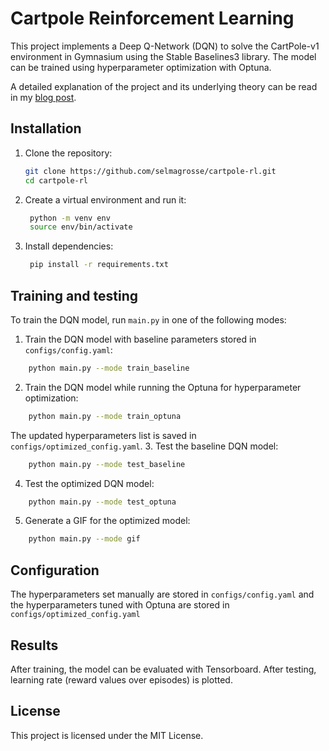 # Cartpole Reinforcement Learning

This project implements a Deep Q-Network (DQN) to solve the CartPole-v1 environment in Gymnasium using the Stable Baselines3 library. The model can be trained using hyperparameter optimization with Optuna. 

A detailed explanation of the project and its underlying theory can be read in my [blog post](https://selmagrosse.com/cart-pole-balancing-using-reinforcement-learning/).

## Installation

1. Clone the repository:
   ```bash
   git clone https://github.com/selmagrosse/cartpole-rl.git
   cd cartpole-rl
2. Create a virtual environment and run it:
   ```bash
    python -m venv env
    source env/bin/activate
3. Install dependencies:
   ```bash
    pip install -r requirements.txt

## Training and testing
To train the DQN model, run `main.py` in one of the following modes:
1. Train the DQN model with baseline parameters stored in ```configs/config.yaml```:
```bash
    python main.py --mode train_baseline
```
2. Train the DQN model while running the Optuna for hyperparameter optimization:
```bash
    python main.py --mode train_optuna
```
The updated hyperparameters list is saved in ```configs/optimized_config.yaml```.
3. Test the baseline DQN model:
```bash
    python main.py --mode test_baseline
```
4. Test the optimized DQN model:
```bash
    python main.py --mode test_optuna
```
5. Generate a GIF for the optimized model:
```bash
    python main.py --mode gif
```

## Configuration

The hyperparameters set manually are stored in ```configs/config.yaml``` and the hyperparameters tuned with Optuna are stored in ```configs/optimized_config.yaml```

## Results

After training, the model can be evaluated with Tensorboard. After testing, learning rate (reward values over episodes) is plotted.

## License

This project is licensed under the MIT License.






